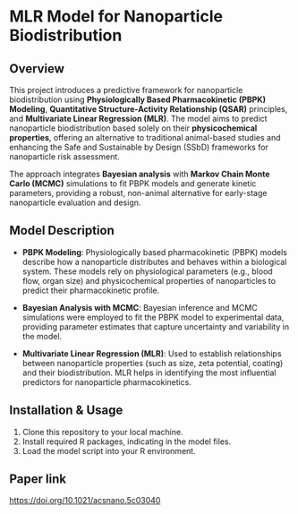 
# MLR Model for Nanoparticle Biodistribution

## Overview

This project introduces a predictive framework for nanoparticle biodistribution using **Physiologically Based Pharmacokinetic (PBPK) Modeling**, **Quantitative Structure-Activity Relationship (QSAR)** principles, and **Multivariate Linear Regression (MLR)**. The model aims to predict nanoparticle biodistribution based solely on their **physicochemical properties**, offering an alternative to traditional animal-based studies and enhancing the Safe and Sustainable by Design (SSbD) frameworks for nanoparticle risk assessment.

The approach integrates **Bayesian analysis** with **Markov Chain Monte Carlo (MCMC)** simulations to fit PBPK models and generate kinetic parameters, providing a robust, non-animal alternative for early-stage nanoparticle evaluation and design.

## Model Description

- **PBPK Modeling**: Physiologically based pharmacokinetic (PBPK) models describe how a nanoparticle distributes and behaves within a biological system. These models rely on physiological parameters (e.g., blood flow, organ size) and physicochemical properties of nanoparticles to predict their pharmacokinetic profile.

- **Bayesian Analysis with MCMC**: Bayesian inference and MCMC simulations were employed to fit the PBPK model to experimental data, providing parameter estimates that capture uncertainty and variability in the model.

- **Multivariate Linear Regression (MLR)**: Used to establish relationships between nanoparticle properties (such as size, zeta potential, coating) and their biodistribution. MLR helps in identifying the most influential predictors for nanoparticle pharmacokinetics.


## Installation & Usage

1. Clone this repository to your local machine.
2. Install required R packages, indicating in the model files.   
3. Load the model script into your R environment.

## Paper link
https://doi.org/10.1021/acsnano.5c03040

